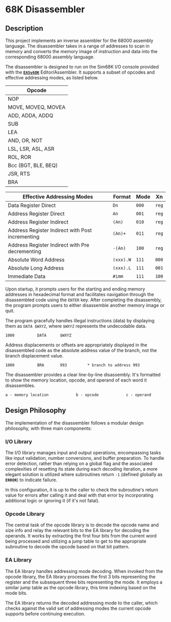 # 68K Disassembler

## Description

This project implements an inverse assembler for the 68000 assembly language.
The disassembler takes in a range of addresses to scan in memory and converts
the memory image of instruction and data into the corresponding 68000 assembly
language.

The disassembler is designed to run on the Sim68K I/O console provided with the
[**`EASy68K`**](http://www.easy68k.com/) Editor/Assembler. It supports a subset
of opcodes and effective addressing modes, as listed below.

| **Opcode**                  |
|-----------------------------|
| NOP                         |
| MOVE, MOVEQ, MOVEA          |
| ADD, ADDA, ADDQ             |
| SUB                         |
| LEA                         |
| AND, OR, NOT                |
| LSL, LSR, ASL, ASR          |
| ROL, ROR                    |
| Bcc (BGT, BLE, BEQ)         |
| JSR, RTS                    |
| BRA                         |

| **Effective Addressing Modes**                   | **Format** | **Mode** | **Xn** |
|--------------------------------------------------|------------|----------|--------|
| Data Register Direct                             | `Dn`       | `000`    | `reg`  |
| Address Register Direct                          | `An`       | `001`    | `reg`  |
| Address Register Indirect                        | `(An)`     | `010`    | `reg`  |
| Address Register Indirect with Post incrementing | `(An)+`    | `011`    | `reg`  |
| Address Register Indirect with Pre decrementing  | `-(An)`    | `100`    | `reg`  |
| Absolute Word Address                            | `(xxx).W`  | `111`    | `000`  |
| Absolute Long Address                            | `(xxx).L`  | `111`    | `001`  |
| Immediate Data                                   | `#imm`     | `111`    | `100`  |

Upon startup, it prompts users for the starting and ending memory addresses in
hexadecimal format and facilitates navigation through the disassembled code
using the `ENTER` key. After completing the disassembly, the program prompts
users to either disassemble another memory image or quit.

The program gracefully handles illegal instructions (data) by displaying them as
`DATA $WXYZ`, where `$WXYZ` represents the undecodable data. 

```assembly
1000          DATA      $WXYZ
```

Address displacements or offsets are appropriately displayed in the disassembled
code as the absolute address value of the branch, not the branch displacement
value.

```assembly
1000          BRA       993         * branch to address 993
```

The disassembler provides a clear line-by-line disassembly. It's formatted to
show the memory location, opcode, and operand of each word it disassembles.

```assembly
a - memory location            b - opcode            c - operand
```

## Design Philosophy

The implementation of the disassembler follows a modular design philosophy,
with three main components:

### I/O Library

The I/O library manages input and output operations, encompassing tasks like
input validation, number conversions, and buffer preparation. To handle error
detection, rather than relying on a global flag and the associated complexities
of resetting its state during each decoding iteration, a more elegant solution
is utilized where subroutines return `-1` (defined globally as **`ERROR`**) to
indicate failure.

In this configuration, it is up to the caller to check the
subroutine's return value for errors after calling it and deal with that error
by incorporating additional logic or ignoring it (if it's not fatal).

### Opcode Library

The central task of the opcode library is to decode the opcode name and size info
and relay the relevant bits to the EA library for decoding the operands. It works
by extracting the first four bits from the current word being processed and
utilizing a jump table to get to the appropriate subroutine to decode the opcode
based on that bit pattern.

### EA Library

The EA library handles addressing mode decoding. When invoked from the opcode
library, the EA library processes the first 3 bits representing the register and
the subsequent three bits representing the mode. It employs a similar jump table
as the opcode library, this time indexing based on the mode bits.

The EA library returns the decoded addressing mode to the caller, which checks
against the valid set of addressing modes the current opcode supports before
continuing execution.
